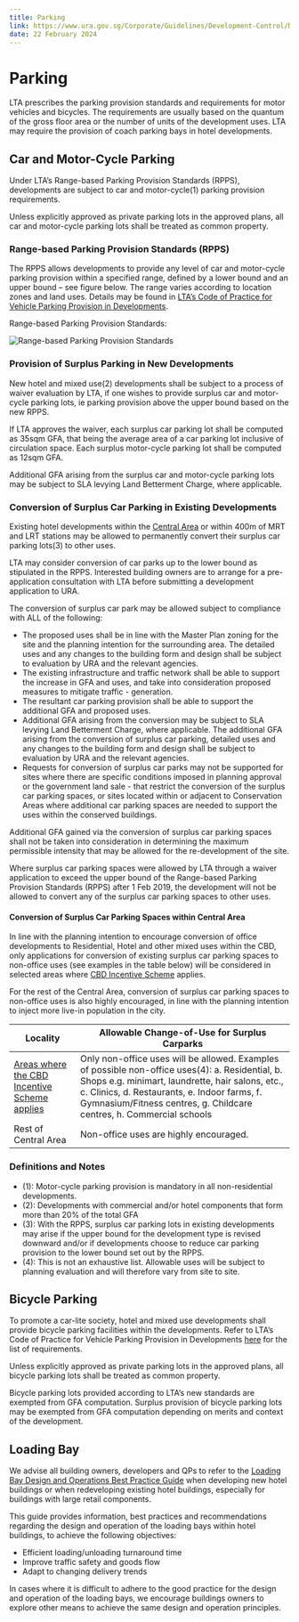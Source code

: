 ```yaml
---
title: Parking
link: https://www.ura.gov.sg/Corporate/Guidelines/Development-Control/Non-Residential/Hotel/Parking
date: 22 February 2024
---
```


# Parking

LTA prescribes the parking provision standards and requirements for motor vehicles and bicycles. The requirements are usually based on the quantum of the gross floor area or the number of units of the development uses. LTA may require the provision of coach parking bays in hotel developments.

## Car and Motor-Cycle Parking

Under LTA’s Range-based Parking Provision Standards (RPPS), developments are subject to car and motor-cycle(1) parking provision requirements.

Unless explicitly approved as private parking lots in the approved plans, all car and motor-cycle parking lots shall be treated as common property.

### Range-based Parking Provision Standards (RPPS)

The RPPS allows developments to provide any level of car and motor-cycle parking provision within a specified range, defined by a lower bound and an upper bound – see figure below. The range varies according to location zones and land uses. Details may be found in [LTA’s Code of Practice for Vehicle Parking Provision in Developments](https://www.lta.gov.sg/content/ltagov/en/industry_innovations/industry_matters/development_construction_resources/vehicle_parking/requirements_for_vehicle_parking_proposals.html).

Range-based Parking Provision Standards:

![Range-based Parking Provision Standards](https://www.ura.gov.sg/-/media/Corporate/Guidelines/Development-control/Industrial/Range_Based_Car_Parking_Standard.jpg?h=100%25&w=100%25)

### Provision of Surplus Parking in New Developments

New hotel and mixed use(2) developments shall be subject to a process of waiver evaluation by LTA, if one wishes to provide surplus car and motor-cycle parking lots, ie parking provision above the upper bound based on the new RPPS.

If LTA approves the waiver, each surplus car parking lot shall be computed as 35sqm GFA, that being the average area of a car parking lot inclusive of circulation space. Each surplus motor-cycle parking lot shall be computed as 12sqm GFA.

Additional GFA arising from the surplus car and motor-cycle parking lots may be subject to SLA levying Land Betterment Charge, where applicable.

### Conversion of Surplus Car Parking in Existing Developments

Existing hotel developments within the [Central Area](https://www.ura.gov.sg/-/media/Corporate/Guidelines/Development-control/Flats-Condominiums/Central_Area_Map_1.pdf) or within 400m of MRT and LRT stations may be allowed to permanently convert their surplus car parking lots(3) to other uses.

LTA may consider conversion of car parks up to the lower bound as stipulated in the RPPS. Interested building owners are to arrange for a pre-application consultation with LTA before submitting a development application to URA.

The conversion of surplus car park may be allowed subject to compliance with ALL of the following:

- The proposed uses shall be in line with the Master Plan zoning for the site and the planning intention for the surrounding area. The detailed uses and any changes to the building form and design shall be subject to evaluation by URA and the relevant agencies.
- The existing infrastructure and traffic network shall be able to support the increase in GFA and uses, and take into consideration proposed measures to mitigate traffic - generation.
- The resultant car parking provision shall be able to support the additional GFA and proposed uses.
- Additional GFA arising from the conversion may be subject to SLA levying Land Betterment Charge, where applicable. The additional GFA arising from the conversion of surplus car parking, detailed uses and any changes to the building form and design shall be subject to evaluation by URA and the relevant agencies.
- Requests for conversion of surplus car parks may not be supported for sites where there are specific conditions imposed in planning approval or the government land sale - that restrict the conversion of the surplus car parking spaces, or sites located within or adjacent to Conservation Areas where additional car parking spaces are needed to support the uses within the conserved buildings.

Additional GFA gained via the conversion of surplus car parking spaces shall not be taken into consideration in determining the maximum permissible intensity that may be allowed for the re-development of the site.

Where surplus car parking spaces were allowed by LTA through a waiver application to exceed the upper bound of the Range-based Parking Provision Standards (RPPS) after 1 Feb 2019, the development will not be allowed to convert any of the surplus car parking spaces to other uses.

#### Conversion of Surplus Car Parking Spaces within Central Area

In line with the planning intention to encourage conversion of office developments to Residential, Hotel and other mixed uses within the CBD, only applications for conversion of existing surplus car parking spaces to non-office uses (see examples in the table below) will be considered in selected areas where [CBD Incentive Scheme](https://www.ura.gov.sg/Corporate/Data/circulars/2019/Mar/dc19-04) applies.

For the rest of the Central Area, conversion of surplus car parking spaces to non-office uses is also highly encouraged, in line with the planning intention to inject more live-in population in the city.

| Locality                                                                                                                                                          | Allowable Change-of-Use for Surplus Carparks                                                                                                                                                                                                                                 |
| ----------------------------------------------------------------------------------------------------------------------------------------------------------------- | ---------------------------------------------------------------------------------------------------------------------------------------------------------------------------------------------------------------------------------------------------------------------------- |
| [Areas where the CBD Incentive Scheme applies](https://www.ura.gov.sg/-/media/Corporate/Guidelines/Development-control/Circulars/2020/Aug/dc20-06---Appendix.pdf) | Only non-office uses will be allowed. Examples of possible non-office uses(4): a. Residential, b. Shops e.g. minimart, laundrette, hair salons, etc., c. Clinics, d. Restaurants, e. Indoor farms, f. Gymnasium/Fitness centres, g. Childcare centres, h. Commercial schools |
| Rest of Central Area                                                                                                                                              | Non-office uses are highly encouraged.                                                                                                                                                                                                                                       |

### Definitions and Notes

- (1): Motor-cycle parking provision is mandatory in all non-residential developments.
- (2): Developments with commercial and/or hotel components that form more than 20% of the total GFA
- (3): With the RPPS, surplus car parking lots in existing developments may arise if the upper bound for the development type is revised downward and/or if developments choose to reduce car parking provision to the lower bound set out by the RPPS.
- (4): This is not an exhaustive list. Allowable uses will be subject to planning evaluation and will therefore vary from site to site.

## Bicycle Parking

To promote a car-lite society, hotel and mixed use developments shall provide bicycle parking facilities within the developments. Refer to LTA’s Code of Practice for Vehicle Parking Provision in Developments [here](https://www.lta.gov.sg/content/ltagov/en/industry_innovations/industry_matters/development_construction_resources/vehicle_parking/requirements_for_vehicle_parking_proposals.html) for the list of requirements.

Unless explicitly approved as private parking lots in the approved plans, all bicycle parking lots shall be treated as common property.

Bicycle parking lots provided according to LTA’s new standards are exempted from GFA computation. Surplus provision of bicycle parking lots may be exempted from GFA computation depending on merits and context of the development.

## Loading Bay

We advise all building owners, developers and QPs to refer to the [Loading Bay Design and Operations Best Practice Guide](https://www.ura.gov.sg/-/media/Corporate/Guidelines/Development-control/Circulars/2020/Jul/dc20-05---Guideline.pdf) when developing new hotel buildings or when redeveloping existing hotel buildings, especially for buildings with large retail components.

This guide provides information, best practices and recommendations regarding the design and operation of the loading bays within hotel buildings, to achieve the following objectives:

- Efficient loading/unloading turnaround time
- Improve traffic safety and goods flow
- Adapt to changing delivery trends

In cases where it is difficult to adhere to the good practice for the design and operation of the loading bays, we encourage buildings owners to explore other means to achieve the same design and operation principles.

